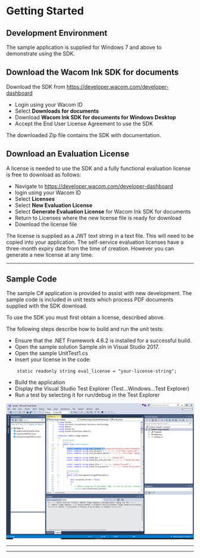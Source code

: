 # Getting Started 

## Development Environment

The sample application is supplied for Windows 7 and above to demonstrate using the SDK.


## Download the Wacom Ink SDK for documents

Download the SDK from https://developer.wacom.com/developer-dashboard

* Login using your Wacom ID
* Select **Downloads for documents**
* Download **Wacom Ink SDK for documents for Windows Desktop**
* Accept the End User License Agreement to use the SDK

The downloaded Zip file contains the SDK with documentation.

## Download an Evaluation License

A license is needed to use the SDK and a fully functional evaluation license is free to download as follows:

* Navigate to https://developer.wacom.com/developer-dashboard
* login using your Wacom ID
* Select **Licenses**
* Select **New Evaluation License**
* Select **Generate Evaluation License** for Wacom Ink SDK for documents
* Return to Licenses where the new license file is ready for download
* Download the license file

The license is supplied as a JWT text string in a text file.
This will need to be copied into your application.
The self-service evaluation licenses have a three-month expiry date from the time of creation.
However you can generate a new license at any time. 


----
## Sample Code

The sample C# application is provided to assist with new development.
The sample code is included in unit tests which process PDF documents supplied with the SDK download.

To use the SDK you must first obtain a license, described above.

The following steps describe how to build and run the unit tests:

* Ensure that the .NET Framework 4.6.2 is installed for a successful build.
* Open the sample solution Sample.sln in Visual Studio 2017.
* Open the sample UnitTest1.cs
* Insert your license in the code:
```
    static readonly string eval_license = "your-license-string";
```
* Build the application
* Display the Visual Studio Test Explorer (Test...Windows...Test Explorer)
* Run a test by selecting it for run/debug in the  Test Explorer
      
![baxter demo](media/baxter-sample.png)
  

----
----




